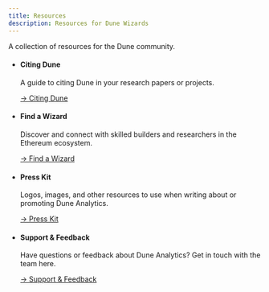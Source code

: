 ```yaml
---
title: Resources
description: Resources for Dune Wizards
---
```


A collection of resources for the Dune community.

<div class="cards grid" markdown>

-   #### Citing Dune

    A guide to citing Dune in your research papers or projects.
  
    [→ Citing Dune](citing-dune.md)

-   #### Find a Wizard

    Discover and connect with skilled builders and researchers in the Ethereum ecosystem.
  
    [→ Find a Wizard](dune-bounties.md)

-   #### Press Kit

    Logos, images, and other resources to use when writing about or promoting Dune Analytics.
  
    [→ Press Kit](press-kit.md)

-   #### Support & Feedback

    Have questions or feedback about Dune Analytics? Get in touch with the team here.
  
    [→ Support & Feedback](support-feedback.md)

</div>